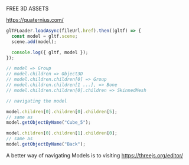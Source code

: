 FREE 3D ASSETS

https://quaternius.com/

```js
glTFLoader.loadAsync(fileUrl.href).then((gltf) => {
  const model = gltf.scene;
  scene.add(model);

  console.log({ gltf, model });
});
```

```js
// model => Group
// model.children => Object3D
// model.children.children[0] => Group
// model.children.children[1 ...], => Bone
// model.children.children[0].children => SkinnedMesh
```

```js
// navigating the model

model.children[0].children[0].children[5];
// same as
model.getObjectByName("Cube_5");

model.children[0].children[1].children[0];
// same as
model.getObjectByName("Back");
```

A better way of navigating Models is to visiting https://threejs.org/editor/
